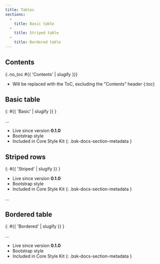 ```yaml
---
title: Tables
sections:
  -
    title: Basic table
  -
    title: Striped table
  -
    title: Bordered table
---
```


## Contents
{:.no_toc #{{ 'Contents' | slugify }}}

* Will be replaced with the ToC, excluding the "Contents" header
{:toc}

## Basic table
{: #{{ 'Basic' | slugify }} }

...
* <span class="label label-phase label-phase-live">Live</span> since version **0.1.0**
* Bootstrap style
* <i class="fa fa-check" aria-hidden="true"></i> Included in Core Style Kit
{: .bsk-docs-section-metadata }

## Striped rows
{: #{{ 'Striped' | slugify }} }

* <span class="label label-phase label-phase-live">Live</span> since version **0.1.0**
* Bootstrap style
* <i class="fa fa-check" aria-hidden="true"></i> Included in Core Style Kit
{: .bsk-docs-section-metadata }



...

## Bordered table
{: #{{ 'Bordered' | slugify }} }

...
* <span class="label label-phase label-phase-live">Live</span> since version **0.1.0**
* Bootstrap style
* <i class="fa fa-check" aria-hidden="true"></i> Included in Core Style Kit
{: .bsk-docs-section-metadata }

